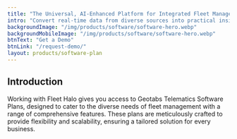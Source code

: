 ```yaml
---
title: "The Universal, AI-Enhanced Platform for Integrated Fleet Management"
intro: "Convert real-time data from diverse sources into practical insights for tangible business improvement"
backgroundImage: "/img/products/software/software-hero.webp"
backgroundMobileImage: "/img/products/software/software-hero.webp"
btnText: "Get a Demo"
btnLink: "/request-demo/"
layout: products/software-plan
---
```


## Introduction

Working with Fleet Halo gives you access to Geotabs Telematics Software Plans, designed to cater to the diverse needs of fleet management with a range of comprehensive features. These plans are meticulously crafted to provide flexibility and scalability, ensuring a tailored solution for every business.
